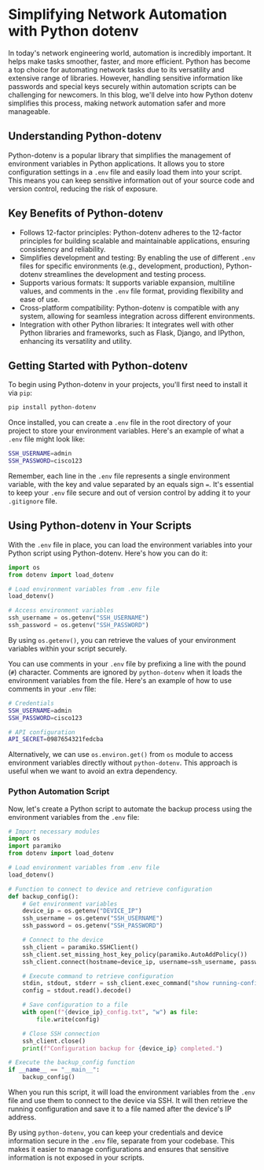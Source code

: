 # Simplifying Network Automation with Python dotenv

In today's network engineering world, automation is incredibly important. It helps make tasks smoother, faster, and more efficient. Python has become a top choice for automating network tasks due to its versatility and extensive range of libraries. However, handling sensitive information like passwords and special keys securely within automation scripts can be challenging for newcomers. In this blog, we'll delve into how Python dotenv simplifies this process, making network automation safer and more manageable.

## Understanding Python-dotenv

Python-dotenv is a popular library that simplifies the management of environment variables in Python applications. It allows you to store configuration settings in a `.env` file and easily load them into your script. This means you can keep sensitive information out of your source code and version control, reducing the risk of exposure.

## Key Benefits of Python-dotenv

- Follows 12-factor principles: Python-dotenv adheres to the 12-factor principles for building scalable and maintainable applications, ensuring consistency and reliability.
- Simplifies development and testing: By enabling the use of different `.env` files for specific environments (e.g., development, production), Python-dotenv streamlines the development and testing process.
- Supports various formats: It supports variable expansion, multiline values, and comments in the `.env` file format, providing flexibility and ease of use.
- Cross-platform compatibility: Python-dotenv is compatible with any system, allowing for seamless integration across different environments.
- Integration with other Python libraries: It integrates well with other Python libraries and frameworks, such as Flask, Django, and IPython, enhancing its versatility and utility.

## Getting Started with Python-dotenv

To begin using Python-dotenv in your projects, you'll first need to install it via `pip`:

```bash
pip install python-dotenv
```

Once installed, you can create a `.env` file in the root directory of your project to store your environment variables. Here's an example of what a `.env` file might look like:

```bash
SSH_USERNAME=admin
SSH_PASSWORD=cisco123
```

Remember, each line in the `.env` file represents a single environment variable, with the key and value separated by an equals sign `=`. It's essential to keep your `.env` file secure and out of version control by adding it to your `.gitignore` file.

## Using Python-dotenv in Your Scripts

With the `.env` file in place, you can load the environment variables into your Python script using Python-dotenv. Here's how you can do it:

```python
import os
from dotenv import load_dotenv

# Load environment variables from .env file
load_dotenv()

# Access environment variables
ssh_username = os.getenv("SSH_USERNAME")
ssh_password = os.getenv("SSH_PASSWORD")
```

By using `os.getenv()`, you can retrieve the values of your environment variables within your script securely.

You can use comments in your `.env` file by prefixing a line with the pound (`#`) character. Comments are ignored by `python-dotenv` when it loads the environment variables from the file. Here's an example of how to use comments in your `.env` file:

```bash
# Credentials
SSH_USERNAME=admin
SSH_PASSWORD=cisco123

# API configuration
API_SECRET=0987654321fedcba
```

Alternatively, we can use `os.environ.get()` from `os` module to access environment variables directly without `python-dotenv`. This approach is useful when we want to avoid an extra dependency.

### Python Automation Script

Now, let's create a Python script to automate the backup process using the environment variables from the `.env` file:

```python
# Import necessary modules
import os
import paramiko
from dotenv import load_dotenv

# Load environment variables from .env file
load_dotenv()

# Function to connect to device and retrieve configuration
def backup_config():
    # Get environment variables
    device_ip = os.getenv("DEVICE_IP")
    ssh_username = os.getenv("SSH_USERNAME")
    ssh_password = os.getenv("SSH_PASSWORD")

    # Connect to the device
    ssh_client = paramiko.SSHClient()
    ssh_client.set_missing_host_key_policy(paramiko.AutoAddPolicy())
    ssh_client.connect(hostname=device_ip, username=ssh_username, password=ssh_password)

    # Execute command to retrieve configuration
    stdin, stdout, stderr = ssh_client.exec_command("show running-config")
    config = stdout.read().decode()

    # Save configuration to a file
    with open(f"{device_ip}_config.txt", "w") as file:
        file.write(config)

    # Close SSH connection
    ssh_client.close()
    print(f"Configuration backup for {device_ip} completed.")

# Execute the backup_config function
if __name__ == "__main__":
    backup_config()
```

When you run this script, it will load the environment variables from the `.env` file and use them to connect to the device via SSH. It will then retrieve the running configuration and save it to a file named after the device's IP address.

By using `python-dotenv`, you can keep your credentials and device information secure in the `.env` file, separate from your codebase. This makes it easier to manage configurations and ensures that sensitive information is not exposed in your scripts.
